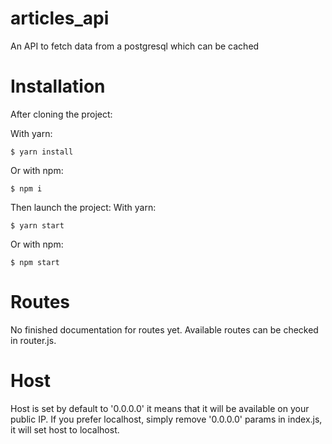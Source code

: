 # articles_api
An API to fetch data from a postgresql which can be cached

# Installation
After cloning the project:

With yarn:
```
$ yarn install
```

Or with npm:
```
$ npm i
```

Then launch the project:
With yarn:
```
$ yarn start
```

Or with npm:
```
$ npm start
```

# Routes
No finished documentation for routes yet. Available routes can be checked in router.js.

# Host 
Host is set by default to '0.0.0.0' it means that it will be available on your public IP.
If you prefer localhost, simply remove '0.0.0.0' params in index.js, it will set host to localhost.
